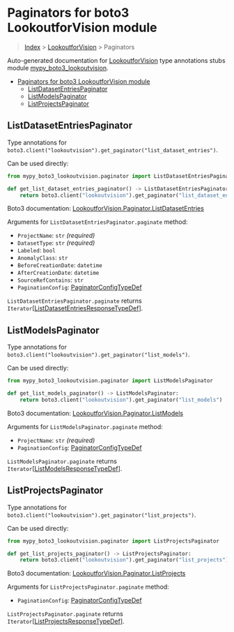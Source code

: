 # Paginators for boto3 LookoutforVision module

> [Index](..) > [LookoutforVision](.) > Paginators

Auto-generated documentation for
[LookoutforVision](https://boto3.amazonaws.com/v1/documentation/api/latest/reference/services/lookoutvision.html#LookoutforVision)
type annotations stubs module
[mypy_boto3_lookoutvision](https://pypi.org/project/mypy-boto3-lookoutvision/).

- [Paginators for boto3 LookoutforVision module](#paginators-for-boto3-lookoutforvision-module)
  - [ListDatasetEntriesPaginator](#listdatasetentriespaginator)
  - [ListModelsPaginator](#listmodelspaginator)
  - [ListProjectsPaginator](#listprojectspaginator)

## ListDatasetEntriesPaginator

Type annotations for
`boto3.client("lookoutvision").get_paginator("list_dataset_entries")`.

Can be used directly:

```python
from mypy_boto3_lookoutvision.paginator import ListDatasetEntriesPaginator

def get_list_dataset_entries_paginator() -> ListDatasetEntriesPaginator:
    return boto3.client("lookoutvision").get_paginator("list_dataset_entries")
```

Boto3 documentation:
[LookoutforVision.Paginator.ListDatasetEntries](https://boto3.amazonaws.com/v1/documentation/api/latest/reference/services/lookoutvision.html#LookoutforVision.Paginator.ListDatasetEntries)

Arguments for `ListDatasetEntriesPaginator.paginate` method:

- `ProjectName`: `str` *(required)*
- `DatasetType`: `str` *(required)*
- `Labeled`: `bool`
- `AnomalyClass`: `str`
- `BeforeCreationDate`: `datetime`
- `AfterCreationDate`: `datetime`
- `SourceRefContains`: `str`
- `PaginationConfig`:
  [PaginatorConfigTypeDef](./type_defs.md#paginatorconfigtypedef)

`ListDatasetEntriesPaginator.paginate` returns
`Iterator`\[[ListDatasetEntriesResponseTypeDef](./type_defs.md#listdatasetentriesresponsetypedef)\].

## ListModelsPaginator

Type annotations for
`boto3.client("lookoutvision").get_paginator("list_models")`.

Can be used directly:

```python
from mypy_boto3_lookoutvision.paginator import ListModelsPaginator

def get_list_models_paginator() -> ListModelsPaginator:
    return boto3.client("lookoutvision").get_paginator("list_models")
```

Boto3 documentation:
[LookoutforVision.Paginator.ListModels](https://boto3.amazonaws.com/v1/documentation/api/latest/reference/services/lookoutvision.html#LookoutforVision.Paginator.ListModels)

Arguments for `ListModelsPaginator.paginate` method:

- `ProjectName`: `str` *(required)*
- `PaginationConfig`:
  [PaginatorConfigTypeDef](./type_defs.md#paginatorconfigtypedef)

`ListModelsPaginator.paginate` returns
`Iterator`\[[ListModelsResponseTypeDef](./type_defs.md#listmodelsresponsetypedef)\].

## ListProjectsPaginator

Type annotations for
`boto3.client("lookoutvision").get_paginator("list_projects")`.

Can be used directly:

```python
from mypy_boto3_lookoutvision.paginator import ListProjectsPaginator

def get_list_projects_paginator() -> ListProjectsPaginator:
    return boto3.client("lookoutvision").get_paginator("list_projects")
```

Boto3 documentation:
[LookoutforVision.Paginator.ListProjects](https://boto3.amazonaws.com/v1/documentation/api/latest/reference/services/lookoutvision.html#LookoutforVision.Paginator.ListProjects)

Arguments for `ListProjectsPaginator.paginate` method:

- `PaginationConfig`:
  [PaginatorConfigTypeDef](./type_defs.md#paginatorconfigtypedef)

`ListProjectsPaginator.paginate` returns
`Iterator`\[[ListProjectsResponseTypeDef](./type_defs.md#listprojectsresponsetypedef)\].
